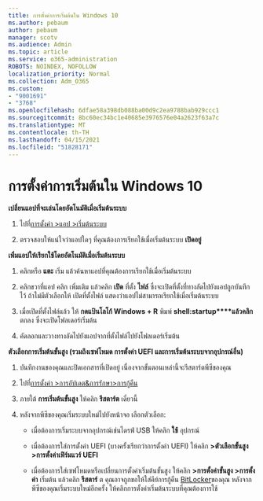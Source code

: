 ```yaml
---
title: การตั้งค่าการเริ่มต้นใน Windows 10
ms.author: pebaum
author: pebaum
manager: scotv
ms.audience: Admin
ms.topic: article
ms.service: o365-administration
ROBOTS: NOINDEX, NOFOLLOW
localization_priority: Normal
ms.collection: Adm_O365
ms.custom:
- "9001691"
- "3768"
ms.openlocfilehash: 6dfae58a398db088ba00d9c2ea9788bab929ccc1
ms.sourcegitcommit: 8bc60ec34bc1e40685e3976576e04a2623f63a7c
ms.translationtype: MT
ms.contentlocale: th-TH
ms.lasthandoff: 04/15/2021
ms.locfileid: "51828171"
---
```

# <a name="startup-settings-in-windows-10"></a>การตั้งค่าการเริ่มต้นใน Windows 10

**เปลี่ยนแอปที่จะเล่นโดยอัตโนมัติเมื่อเริ่มต้นระบบ**

1. ไปที่[การตั้งค่า >แอป >เริ่มต้นระบบ](ms-settings:startupapps?activationSource=GetHelp)

2. ตรวจสอบให้แน่ใจว่าแอปใดๆ ที่คุณต้องการเรียกใช้เมื่อเริ่มต้นระบบ **เปิดอยู่**

**เพิ่มแอปให้เรียกใช้โดยอัตโนมัติเมื่อเริ่มต้นระบบ**

1. คลิกหรือ **แตะ** เริ่ม แล้วค้นหาแอปที่คุณต้องการเรียกใช้เมื่อเริ่มต้นระบบ

2. คลิกขวาที่แอป คลิก เพิ่มเติม แล้วคลิก **เปิด** ที่ตั้ง **ไฟล์** ซึ่งจะเปิดที่ตั้งที่ทางลัดไปยังแอปถูกบันทึกไว้ ถ้าไม่มีตัวเลือกให้ เปิดที่ตั้งไฟล์ แสดงว่าแอปไม่สามารถเรียกใช้เมื่อเริ่มต้นระบบ

3. เมื่อเปิดที่ตั้งไฟล์แล้ว ให้ **กดแป้นโลโก้ Windows + R** พิมพ์ **shell:startup****แล้วคลิก** ตกลง ซึ่งจะเปิดโฟลเดอร์เริ่มต้น

4. คัดลอกและวางทางลัดไปยังแอปจากที่ตั้งไฟล์ไปยังโฟลเดอร์เริ่มต้น

**ตัวเลือกการเริ่มต้นขั้นสูง (รวมถึงเซฟโหมด การตั้งค่า UEFI และการเริ่มต้นระบบจากอุปกรณ์อื่น)**

1. บันทึกงานของคุณและปิดเอกสารที่เปิดอยู่ เนื่องจากขั้นตอนเหล่านี้จะรีสตาร์ตพีซีของคุณ

2. ไปที่[การตั้งค่า >การอัปเดต&การรักษา>การกู้คืน](ms-settings:recovery?activationSource=GetHelp)

3. ภายใต้ **การเริ่มต้นขั้นสูง** ให้คลิก **รีสตาร์ต** เดี๋ยวนี้ 

4. หลังจากพีซีของคุณเริ่มระบบใหม่ไปยังหน้าจอ เลือกตัวเลือก:

    - เมื่อต้องการเริ่มระบบจากอุปกรณ์เช่นไดรฟ์ USB ให้คลิก **ใช้** อุปกรณ์

    - เมื่อต้องการใส่การตั้งค่า UEFI (บางครั้งเรียกว่าการตั้งค่า UEFI) ให้คลิก **>ตัวเลือกขั้นสูง >การตั้งค่าเฟิร์มแวร์ UEFI** 

    - เมื่อต้องการใส่เซฟโหมดหรือเปลี่ยนการตั้งค่าเริ่มต้นขั้นสูง ให้คลิก **>การตั้งค่าขั้นสูง >การตั้งค่า** เริ่มต้น แล้วคลิก **รีสตาร์** ต คุณอาจถูกขอให้ใส่คีย์การกู้คืน [BitLocker](https://support.microsoft.com/help/4026181/windows-10-find-my-bitlocker-recovery-key)ของคุณ หลังจากพีซีของคุณเริ่มระบบใหม่อีกครั้ง ให้คลิกการตั้งค่าเริ่มต้นระบบที่คุณต้องการใช้